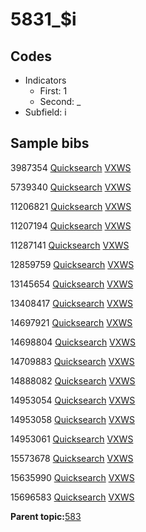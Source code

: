 # 5831\_$i

## Codes

-   Indicators
    -   First: 1
    -   Second: \_
-   Subfield: i

## Sample bibs

3987354 [Quicksearch](https://search.library.yale.edu/catalog/3987354) [VXWS](http://prodorbis.library.yale.edu:7014/vxws/GetHoldingsService?bibId=3987354)

5739340 [Quicksearch](https://search.library.yale.edu/catalog/5739340) [VXWS](http://prodorbis.library.yale.edu:7014/vxws/GetHoldingsService?bibId=5739340)

11206821 [Quicksearch](https://search.library.yale.edu/catalog/11206821) [VXWS](http://prodorbis.library.yale.edu:7014/vxws/GetHoldingsService?bibId=11206821)

11207194 [Quicksearch](https://search.library.yale.edu/catalog/11207194) [VXWS](http://prodorbis.library.yale.edu:7014/vxws/GetHoldingsService?bibId=11207194)

11287141 [Quicksearch](https://search.library.yale.edu/catalog/11287141) [VXWS](http://prodorbis.library.yale.edu:7014/vxws/GetHoldingsService?bibId=11287141)

12859759 [Quicksearch](https://search.library.yale.edu/catalog/12859759) [VXWS](http://prodorbis.library.yale.edu:7014/vxws/GetHoldingsService?bibId=12859759)

13145654 [Quicksearch](https://search.library.yale.edu/catalog/13145654) [VXWS](http://prodorbis.library.yale.edu:7014/vxws/GetHoldingsService?bibId=13145654)

13408417 [Quicksearch](https://search.library.yale.edu/catalog/13408417) [VXWS](http://prodorbis.library.yale.edu:7014/vxws/GetHoldingsService?bibId=13408417)

14697921 [Quicksearch](https://search.library.yale.edu/catalog/14697921) [VXWS](http://prodorbis.library.yale.edu:7014/vxws/GetHoldingsService?bibId=14697921)

14698804 [Quicksearch](https://search.library.yale.edu/catalog/14698804) [VXWS](http://prodorbis.library.yale.edu:7014/vxws/GetHoldingsService?bibId=14698804)

14709883 [Quicksearch](https://search.library.yale.edu/catalog/14709883) [VXWS](http://prodorbis.library.yale.edu:7014/vxws/GetHoldingsService?bibId=14709883)

14888082 [Quicksearch](https://search.library.yale.edu/catalog/14888082) [VXWS](http://prodorbis.library.yale.edu:7014/vxws/GetHoldingsService?bibId=14888082)

14953054 [Quicksearch](https://search.library.yale.edu/catalog/14953054) [VXWS](http://prodorbis.library.yale.edu:7014/vxws/GetHoldingsService?bibId=14953054)

14953058 [Quicksearch](https://search.library.yale.edu/catalog/14953058) [VXWS](http://prodorbis.library.yale.edu:7014/vxws/GetHoldingsService?bibId=14953058)

14953061 [Quicksearch](https://search.library.yale.edu/catalog/14953061) [VXWS](http://prodorbis.library.yale.edu:7014/vxws/GetHoldingsService?bibId=14953061)

15573678 [Quicksearch](https://search.library.yale.edu/catalog/15573678) [VXWS](http://prodorbis.library.yale.edu:7014/vxws/GetHoldingsService?bibId=15573678)

15635990 [Quicksearch](https://search.library.yale.edu/catalog/15635990) [VXWS](http://prodorbis.library.yale.edu:7014/vxws/GetHoldingsService?bibId=15635990)

15696583 [Quicksearch](https://search.library.yale.edu/catalog/15696583) [VXWS](http://prodorbis.library.yale.edu:7014/vxws/GetHoldingsService?bibId=15696583)

**Parent topic:**[583](../../tags/583/583.md)


